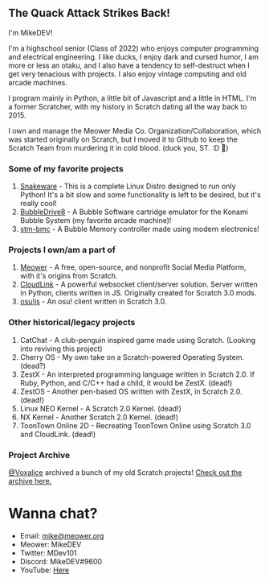 ## The Quack Attack Strikes Back!

I'm MikeDEV!

I'm a highschool senior (Class of 2022) who enjoys computer programming and electrical engineering. I like ducks, I enjoy dark and cursed humor, I am more or less an otaku, and I also have a tendency to self-destruct when I get very tenacious with projects. I also enjoy vintage computing and old arcade machines.

I program mainly in Python, a little bit of Javascript and a little in HTML. I'm a former Scratcher, with my history in Scratch dating all the way back to 2015.

I own and manage the Meower Media Co. Organization/Collaboration, which was started originally on Scratch, but I moved it to Github to keep the Scratch Team from murdering it in cold blood. (duck you, ST. :D 🖕)

### Some of my favorite projects
1. [Snakeware](https://github.com/joshiemoore/snakeware) - This is a complete Linux Distro designed to run only Python! It's a bit slow and some functionality is left to be desired, but it's really cool!
2. [BubbleDrive8](https://github.com/ika-musume/BubbleDrive8) - A Bubble Software cartridge emulator for the Konami Bubble System (my favorite arcade machine)!
3. [stm-bmc](https://github.com/evilwombat/stm-bmc) - A Bubble Memory controller made using modern electronics!

### Projects I own/am a part of
1. [Meower](https://github.com/meower-media-co/) - A free, open-source, and nonprofit Social Media Platform, with it's origins from Scratch.
2. [CloudLink](https://github.com/MikeDev101/cloudlink) - A powerful websocket client/server solution. Server written in Python, clients written in JS. Originally created for Scratch 3.0 mods.
3. [osu!js](https://github.com/TheEggo58/osujs-master) - An osu! client written in Scratch 3.0.

### Other historical/legacy projects
1. CatChat - A club-penguin inspired game made using Scratch. (Looking into reviving this project)
2. Cherry OS - My own take on a Scratch-powered Operating System. (dead?)
3. ZestX - An interpreted programming language written in Scratch 2.0. If Ruby, Python, and C/C++ had a child, it would be ZestX. (dead!)
4. ZestOS - Another pen-based OS written with ZestX, in Scratch 2.0. (dead!)
5. Linux NEO Kernel - A Scratch 2.0 Kernel. (dead!)
6. NX Kernel - Another Scratch 2.0 Kernel. (dead!)
7. ToonTown Online 2D - Recreating ToonTown Online using Scratch 3.0 and CloudLink. (dead!)

### Project Archive
[@Voxalice](https://github.com/Voxalice/) archived a bunch of my old Scratch projects! [Check out the archive here.](https://github.com/Voxalice/MikeDEV-Archive/tree/main)

# Wanna chat?
* Email: mike@meower.org
* Meower: MikeDEV
* Twitter: MDev101
* Discord: MikeDEV#9600
* YouTube: [Here](https://www.youtube.com/channel/UC7Na210SbmZamLPz4RMZTRg)
